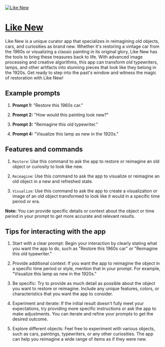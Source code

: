 [![Like New](https://files.oaiusercontent.com/file-pYN2VUh74SSv4ZJLTLlGWXiQ?se=2123-10-17T05%3A06%3A36Z&sp=r&sv=2021-08-06&sr=b&rscc=max-age%3D31536000%2C%20immutable&rscd=attachment%3B%20filename%3D36e356d2-099f-429c-9ce4-981c23e9d657.png&sig=08/OEnalyCkZ6G7Ecqq%2BA8wNoUbQCK3X3DijbcUb/a4%3D)](https://chat.openai.com/g/g-7nAdvQXsX-like-new)

# [Like New](https://chat.openai.com/g/g-7nAdvQXsX-like-new)

Like New is a unique curator app that specializes in reimagining old objects, cars, and curiosities as brand new. Whether it's restoring a vintage car from the 1960s or visualizing a classic painting in its original glory, Like New has the tools to bring these treasures back to life. With advanced image processing and creative algorithms, this app can transform old typewriters, lamps, and other artifacts into stunning pieces that look like they belong in the 1920s. Get ready to step into the past's window and witness the magic of restoration with Like New!

## Example prompts

1. **Prompt 1:** "Restore this 1960s car."

2. **Prompt 2:** "How would this painting look new?"

3. **Prompt 3:** "Reimagine this old typewriter."

4. **Prompt 4:** "Visualize this lamp as new in the 1920s."

## Features and commands

1. `Restore`: Use this command to ask the app to restore or reimagine an old object or curiosity to look like new.

2. `Reimagine`: Use this command to ask the app to visualize or reimagine an old object in a new and refreshed state.

3. `Visualize`: Use this command to ask the app to create a visualization or image of an old object transformed to look like it would in a specific time period or era.

**Note:** You can provide specific details or context about the object or time period in your prompt to get more accurate and relevant results.

## Tips for interacting with the app

1. Start with a clear prompt: Begin your interaction by clearly stating what you want the app to do, such as "Restore this 1960s car" or "Reimagine this old typewriter."

2. Provide additional context: If you want the app to reimagine the object in a specific time period or style, mention that in your prompt. For example, "Visualize this lamp as new in the 1920s."

3. Be specific: Try to provide as much detail as possible about the object you want to restore or reimagine. Include any unique features, colors, or characteristics that you want the app to consider.

4. Experiment and iterate: If the initial result doesn't fully meet your expectations, try providing more specific instructions or ask the app to make adjustments. You can iterate and refine your prompts to get the desired outcome.

5. Explore different objects: Feel free to experiment with various objects, such as cars, paintings, typewriters, or any other curiosities. The app can help you reimagine a wide range of items as if they were new.